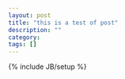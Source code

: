 ```yaml
---
layout: post
title: "this is a test of post"
description: ""
category: 
tags: []
---
```

{% include JB/setup %}
